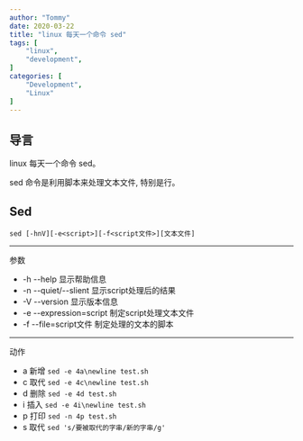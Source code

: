 ```yaml
---
author: "Tommy"
date: 2020-03-22
title: "linux 每天一个命令 sed"
tags: [
    "linux",
    "development",
]
categories: [
    "Development",
    "Linux"
]
---
```


## 导言

linux 每天一个命令 sed。

sed 命令是利用脚本来处理文本文件, 特别是行。


## Sed

`sed [-hnV][-e<script>][-f<script文件>][文本文件] `

---
参数

 - -h --help 显示帮助信息
 - -n --quiet/--slient 显示script处理后的结果
 - -V --version 显示版本信息
 - -e --expression=script 制定script处理文本文件
 - -f --file=script文件 制定处理的文本的脚本

--- 
动作

 - a 新增 `sed -e 4a\newline test.sh`
 - c 取代 `sed -e 4c\newline test.sh`
 - d 删除 `sed -e 4d test.sh`   
 - i 插入 `sed -e 4i\newline test.sh`
 - p 打印 `sed -n 4p test.sh`
 - s 取代 `sed 's/要被取代的字串/新的字串/g'`

